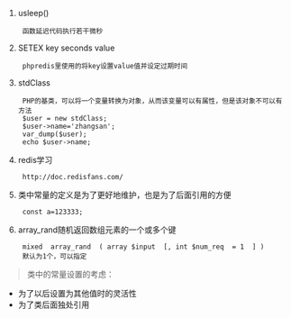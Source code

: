 1. usleep() 

		函数延迟代码执行若干微秒

2. SETEX key seconds value

		phpredis里使用的将key设置value值并设定过期时间

3. stdClass

		PHP的基类，可以将一个变量转换为对象，从而该变量可以有属性，但是该对象不可以有方法
		$user = new stdClass;
		$user->name='zhangsan';
		var_dump($user);
		echo $user->name;

4. redis学习

		http://doc.redisfans.com/

5. 类中常量的定义是为了更好地维护，也是为了后面引用的方便

		const a=123333;

6. array_rand随机返回数组元素的一个或多个键

		mixed  array_rand  ( array $input  [, int $num_req  = 1  ] )
		默认为1个，可以指定

>类中的常量设置的考虑：

- 为了以后设置为其他值时的灵活性
- 为了类后面独处引用